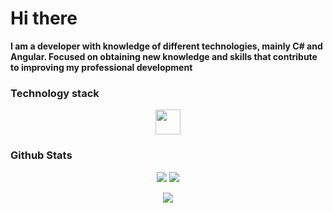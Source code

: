 # Hi there

**I am a developer with knowledge of different technologies, mainly C# and Angular.
Focused on obtaining new knowledge and skills that contribute to improving my professional development**

<div class="technology-stack">
  <h3 align="left">
    Technology stack
  </h3>
  <div class="icons">
    <p align="center">
      <img src="" alt="" width="40" height="40"/>
    </p>
  </div>
</div>

<div class="github-stats">
  <h3 align="left">
    Github Stats
  </h3>
  <p align="center">
    <img src="https://github-readme-stats.vercel.app/api?username=brauliogrc&show_icons=true&theme=tokyonight&rank_icon=github"/>
    <img src="https://github-readme-stats.vercel.app/api/top-langs/?username=brauliogrc&hide_progress=true&theme=tokyonight"/>
  </p>
  <p align="center">
   <img src="https://github-readme-streak-stats.herokuapp.com?user=brauliogrc&theme=tokyonight"/>
  </p>
</div>

<!--
**brauliogrc/brauliogrc** is a ✨ _special_ ✨ repository because its `README.md` (this file) appears on your GitHub profile.

Here are some ideas to get you started:

- 🔭 I’m currently working on ...
- 🌱 I’m currently learning ...
- 👯 I’m looking to collaborate on ...
- 🤔 I’m looking for help with ...
- 💬 Ask me about ...
- 📫 How to reach me: ...
- 😄 Pronouns: ...
- ⚡ Fun fact: ...
-->
